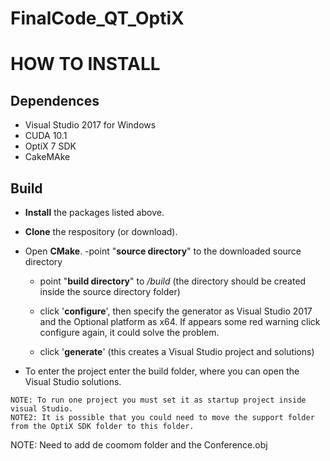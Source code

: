 # FinalCode_QT_OptiX

# HOW TO INSTALL

## Dependences
*  Visual Studio 2017 for Windows
*  CUDA 10.1
*  OptiX 7 SDK
*  CakeMAke

## Build

- **Install** the packages listed above.
- **Clone** the respository (or download).
- Open **CMake**.
  -point "**source directory**" to the downloaded source directory
  - point "**build directory**" to */build* (the directory should be created inside the source directory folder)
  - click '**configure**', then specify the generator as Visual Studio 2017 and the Optional platform as x64. If appears some red warning click configure again, it could solve the       problem.
  
  - click '**generate**' (this creates a Visual Studio project and solutions)
  
- To enter the project enter the build folder, where you can open the Visual Studio solutions. 

```
NOTE: To run one project you must set it as startup project inside visual Studio.
NOTE2: It is possible that you could need to move the support folder from the OptiX SDK folder to this folder.
```

NOTE: Need to add de coomom folder and the Conference.obj
